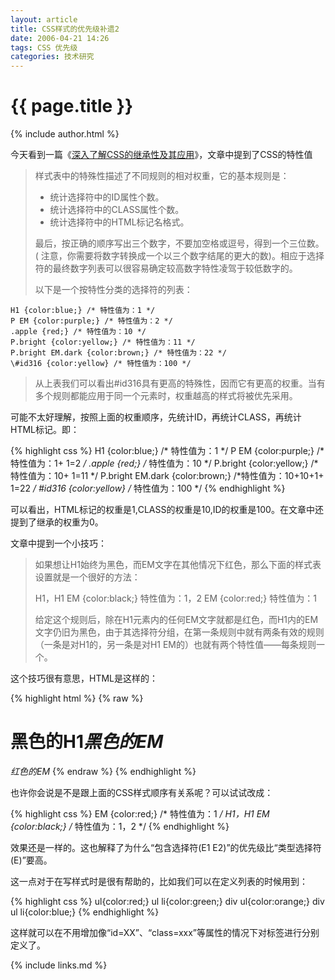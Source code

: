 ```yaml
---
layout: article
title: CSS样式的优先级补遗2
date: 2006-04-21 14:26
tags: CSS 优先级
categories: 技术研究
---
```


# {{ page.title }}

{% include author.html %}

今天看到一篇《[深入了解CSS的继承性及其应用](http://www.yesky.com/356/1830356.shtml)》，文章中提到了CSS的特性值

> 样式表中的特殊性描述了不同规则的相对权重，它的基本规则是：
> 
> - 统计选择符中的ID属性个数。 
> - 统计选择符中的CLASS属性个数。 
> - 统计选择符中的HTML标记名格式。
> 
> 最后，按正确的顺序写出三个数字，不要加空格或逗号，得到一个三位数。( 注意，你需要将数字转换成一个以三个数字结尾的更大的数)。相应于选择符的最终数字列表可以很容易确定较高数字特性凌驾于较低数字的。
>
> 以下是一个按特性分类的选择符的列表：
> 
    H1 {color:blue;} /* 特性值为：1 */
    P EM {color:purple;} /* 特性值为：2 */
    .apple {red;} /* 特性值为：10 */
    P.bright {color:yellow;} /* 特性值为：11 */
    P.bright EM.dark {color:brown;} /* 特性值为：22 */
    \#id316 {color:yellow} /* 特性值为：100 */
> 
> 从上表我们可以看出\#id316具有更高的特殊性，因而它有更高的权重。当有多个规则都能应用于同一个元素时，权重越高的样式将被优先采用。

可能不太好理解，按照上面的权重顺序，先统计ID，再统计CLASS，再统计HTML标记。即：

{% highlight css %}
H1 {color:blue;} /* 特性值为：1 */
P EM {color:purple;} /*特性值为：1+ 1=2 */
.apple {red;} /* 特性值为：10 */
P.bright {color:yellow;} /*特性值为：10+ 1=11 */
P.bright EM.dark {color:brown;} /*特性值为：10+10+1+ 1=22 */
#id316 {color:yellow} /* 特性值为：100 */
{% endhighlight %}

可以看出，HTML标记的权重是1,CLASS的权重是10,ID的权重是100。在文章中还提到了继承的权重为0。

文章中提到一个小技巧：

> 如果想让H1始终为黑色，而EM文字在其他情况下红色，那么下面的样式表设置就是一个很好的方法：
> 
> H1，H1 EM {color:black;} 特性值为：1，2
> EM {color:red;} 特性值为：1
> 
> 给定这个规则后，除在H1元素内的任何EM文字就都是红色，而H1内的EM文字仍旧为黑色，由于其选择符分组，在第一条规则中就有两条有效的规则（一条是对H1的，另一条是对H1 EM的）也就有两个特性值——每条规则一个。

这个技巧很有意思，HTML是这样的：

{% highlight html %}
{% raw %}
<H1>黑色的H1<EM>黑色的EM</EM></H1>
<EM>红色的EM</EM>
{% endraw %}
{% endhighlight %}

也许你会说是不是跟上面的CSS样式顺序有关系呢？可以试试改成：

{% highlight css %}
EM {color:red;} /* 特性值为：1 */
H1，H1 EM {color:black;} /* 特性值为：1，2  */
{% endhighlight %}

效果还是一样的。这也解释了为什么“包含选择符(E1 E2)”的优先级比“类型选择符(E)”要高。

这一点对于在写样式时是很有帮助的，比如我们可以在定义列表的时候用到：

{% highlight css %}
ul{color:red;}
ul li{color:green;}
div ul{color:orange;}
div ul li{color:blue;} 
{% endhighlight %}

这样就可以在不用增加像“id=XX”、“class=xxx”等属性的情况下对标签进行分别定义了。

{% include links.md %}